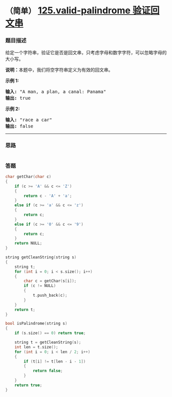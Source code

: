 # `（简单）`  [125.valid-palindrome 验证回文串](https://leetcode-cn.com/problems/valid-palindrome/)

### 题目描述
<p>给定一个字符串，验证它是否是回文串，只考虑字母和数字字符，可以忽略字母的大小写。</p>

<p><strong>说明：</strong>本题中，我们将空字符串定义为有效的回文串。</p>

<p><strong>示例 1:</strong></p>

<pre><strong>输入:</strong> "A man, a plan, a canal: Panama"
<strong>输出:</strong> true
</pre>

<p><strong>示例 2:</strong></p>

<pre><strong>输入:</strong> "race a car"
<strong>输出:</strong> false
</pre>


---
### 思路
```
```

### 答题
``` C++
char getChar(char c)
{
	if (c >= 'A' && c <= 'Z')
	{
		return c - 'A' + 'a';
	}
	else if (c >= 'a' && c <= 'z')
	{
		return c;
	}
	else if (c >= '0' && c <= '9')
	{
		return c;
	}
	return NULL;
}

string getCleanString(string s)
{
	string t;
	for (int i = 0; i < s.size(); i++)
	{
		char c = getChar(s[i]);
		if (c != NULL)
		{
			t.push_back(c);
		}
	}
	return t;
}

bool isPalindrome(string s)
{
	if (s.size() == 0) return true;

	string t = getCleanString(s);
	int len = t.size();
	for (int i = 0; i < len / 2; i++)
	{
		if (t[i] != t[len - i - 1])
		{
			return false;
		}
	}
	return true;
}
```
